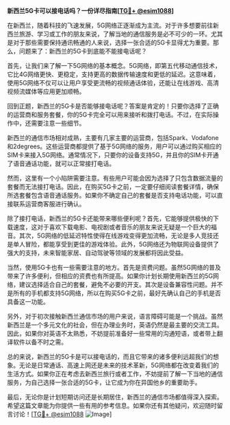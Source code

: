**新西兰5G卡可以接电话吗？一份详尽指南[[TG💪+ @esim1088](https://t.me/s/esim1088)]**

在新西兰，随着科技的飞速发展，5G网络正逐渐成为主流。对于许多想要前往新西兰旅游、学习或工作的朋友来说，了解当地的通信服务是必不可少的一环。尤其是对于那些需要保持通讯畅通的人来说，选择一张合适的5G卡显得尤为重要。那么，问题来了：新西兰的5G卡到底能不能接电话呢？

首先，让我们来了解一下5G网络的基本概念。5G网络，即第五代移动通信技术，它比4G网络更快、更稳定，支持更高的数据传输速度和更低的延迟。这意味着，使用5G网络不仅可以让用户享受更流畅的视频通话体验，还能让在线游戏、高清视频流媒体等应用更加顺畅。

回到正题，新西兰的5G卡是否能够接电话呢？答案是肯定的！只要你选择了正确的运营商和服务套餐，你的5G卡完全可以用来接听和拨打电话。不过，在实际操作中，还需要注意一些细节。

新西兰的通信市场相对成熟，主要有几家主要的运营商，包括Spark、Vodafone和2degrees。这些运营商都提供了基于5G网络的服务，用户可以通过购买相应的SIM卡来接入5G网络。通常情况下，只要你的设备支持5G，并且你的SIM卡开通了语音通话功能，就可以正常接打电话。

然而，这里有一个小陷阱需要注意。有些用户可能会因为选择了只包含数据流量的套餐而无法接打电话。因此，在购买5G卡之前，一定要仔细阅读套餐详情，确保所选套餐包含语音通话服务。如果你不确定自己的套餐是否支持电话功能，可以直接联系运营商客服进行确认。

除了接打电话，新西兰的5G卡还能带来哪些便利呢？首先，它能够提供极快的下载速度，这对于喜欢下载电影、电视剧或者音乐的朋友来说无疑是一个巨大的福音。其次，5G网络的低延迟特性使得在线游戏变得更加流畅，无论是多人竞技还是单人冒险，都能享受到更佳的游戏体验。此外，5G网络还为物联网设备提供了强大的支持，未来智能家居、自动驾驶等领域的发展都将因此受益。

当然，使用5G卡也有一些需要注意的地方。首先是资费问题。虽然5G网络的普及带来了许多便利，但相应的资费也有所提高。如果你计划长期使用新西兰的5G网络，建议选择适合自己的套餐，避免不必要的开支。其次是设备兼容性问题。并不是所有的手机都支持5G网络，所以在购买5G卡之前，最好先确认自己的手机是否具备这一功能。

另外，对于初次接触新西兰通信市场的用户来说，语言障碍可能是一个挑战。虽然新西兰是一个多元文化的社会，但在办理业务时，英语仍然是最主要的交流工具。因此，如果你对英语不太熟悉，不妨提前准备好一些常用的沟通短语，或者带上翻译软件以备不时之需。

总的来说，新西兰的5G卡是可以接电话的，而且它带来的诸多便利远超我们的想象。无论是日常通话、高速上网还是未来的技术革新，5G网络都在改变着我们的生活方式。如果你正在考虑去新西兰旅行或者工作，不妨提前了解一下当地的通信服务，为自己选择一张合适的5G卡，让它成为你在异国他乡的重要助手。

最后，无论你是计划短期访问还是长期居住，新西兰的通信市场都值得深入探索。希望这篇文章能为你提供一些有用的参考信息。如果你还有其他疑问，欢迎随时留言讨论！[[TG💪+ @esim1088](https://t.me/s/esim1088) ![Image](https://i.postimg.cc/4NQfJmqS/Snipaste-2025-05-13-00-14-12.png)]
